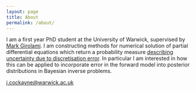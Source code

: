 ```yaml
---
layout: page
title: About
permalink: /about/
---
```


I am a first year PhD student at the University of Warwick, supervised by [Mark Girolami](http://www2.warwick.ac.uk/fac/sci/statistics/staff/academic-research/girolami/). I am constructing methods for numerical solution of partial differential equations which return a probability measure [describing uncertainty due to discretisation error](http://www.probabilistic-numerics.org/). In particular I am interested in how this can be applied to incorporate error in the forward model into posterior distributions in Bayesian inverse problems.

<i class="fa fa-envelope" aria-hidden="true"></i> [j.cockayne@warwick.ac.uk](mailto:J.Cockayne@warwick.ac.uk)